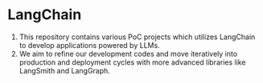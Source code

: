 # LangChain
1. This repository contains various PoC projects which utilizes LangChain to develop applications powered by LLMs. 
2. We aim to refine our development codes and move iteratively into production and deployment cycles with more advanced libraries like LangSmith and LangGraph.
